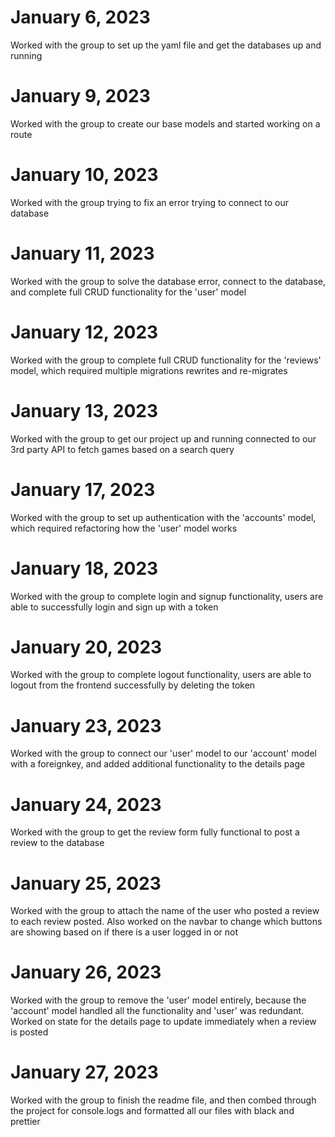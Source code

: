 # January 6, 2023

Worked with the group to set up the yaml file and get the databases up and running

# January 9, 2023

Worked with the group to create our base models and started working on a route

# January 10, 2023

Worked with the group trying to fix an error trying to connect to our database

# January 11, 2023

Worked with the group to solve the database error, connect to the database, and complete full CRUD functionality for the 'user' model

# January 12, 2023

Worked with the group to complete full CRUD functionality for the 'reviews' model, which required multiple migrations rewrites and re-migrates

# January 13, 2023

Worked with the group to get our project up and running connected to our 3rd party API to fetch games based on a search query

# January 17, 2023

Worked with the group to set up authentication with the 'accounts' model, which required refactoring how the 'user' model works

# January 18, 2023

Worked with the group to complete login and signup functionality, users are able to successfully login and sign up with a token

# January 20, 2023

Worked with the group to complete logout functionality, users are able to logout from the frontend successfully by deleting the token

# January 23, 2023

Worked with the group to connect our 'user' model to our 'account' model with a foreignkey, and added additional functionality to the details page

# January 24, 2023

Worked with the group to get the review form fully functional to post a review to the database

# January 25, 2023

Worked with the group to attach the name of the user who posted a review to each review posted. Also worked on the navbar to change which buttons are showing based on if there is a user logged in or not

# January 26, 2023

Worked with the group to remove the 'user' model entirely, because the 'account' model handled all the functionality and 'user' was redundant. Worked on state for the details page to update immediately when a review is posted

# January 27, 2023

Worked with the group to finish the readme file, and then combed through the project for console.logs and formatted all our files with black and prettier
